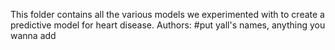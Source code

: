 This folder contains all the various models we experimented with to create a predictive model for heart disease.
Authors: #put yall's names, anything you wanna add
